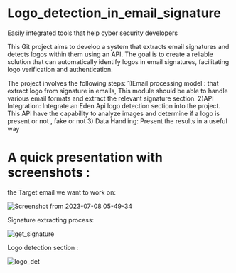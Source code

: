 # Logo_detection_in_email_signature
Easily integrated tools that help cyber security developers

This Git project aims to develop a system that extracts email signatures and detects logos within them using an API.
The goal is to create a reliable solution that can automatically identify logos in email signatures,
facilitating logo verification and authentication.

The project involves the following steps:
  1)Email processing model : that extract logo from signature in emails,
    This module should be able to handle various email formats and extract the relevant signature section. 
  2)API Integration: Integrate an Eden Api logo detection section into the project. 
    This API have the capability to analyze images and determine if a logo is present or not , fake or not
  3) Data Handling: Present the results in a useful way


# A quick presentation with screenshots :
  the Target email we want to work on: 




  
  ![Screenshot from 2023-07-08 05-49-34](https://github.com/HaboubiFadi/Logo_detection_in_email_signature/assets/138848259/42afd381-914b-49e8-8f5c-0f24292da586)








  Signature extracting process:




  
  ![get_signature](https://github.com/HaboubiFadi/Logo_detection_in_email_signature/assets/138848259/f571cb17-394c-4725-bedc-6855cf27be8c)





  Logo detection section :




  
  ![logo_det](https://github.com/HaboubiFadi/Logo_detection_in_email_signature/assets/138848259/755ae300-d8a1-4c3a-a184-dffb7234f507)

  
